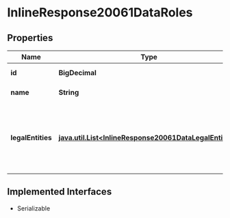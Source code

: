 

# InlineResponse20061DataRoles


## Properties

Name | Type | Description | Notes
------------ | ------------- | ------------- | -------------
**id** | **BigDecimal** | Identifier of a role. |  [optional]
**name** | **String** | Name of the role. |  [optional]
**legalEntities** | [**java.util.List&lt;InlineResponse20061DataLegalEntities&gt;**](InlineResponse20061DataLegalEntities.md) | Legal entities and their respective compliance properties with regard to the role. |  [optional]


## Implemented Interfaces

* Serializable


